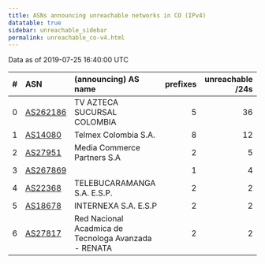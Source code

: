```yaml
---
title: ASNs announcing unreachable networks in CO (IPv4)
datatable: true
sidebar: unreachable_sidebar
permalink: unreachable_co-v4.html
---
```


Data as of 2019-07-25 16:40:00 UTC


<div class="datatable-begin"></div>

|   # | ASN                                      | (announcing) AS name                                 |   prefixes |   unreachable /24s |
|----:|:-----------------------------------------|:-----------------------------------------------------|-----------:|-------------------:|
|   0 | [AS262186](unreachable_AS262186-v4.html) | TV AZTECA SUCURSAL COLOMBIA                          |          5 |                 36 |
|   1 | [AS14080](unreachable_AS14080-v4.html)   | Telmex Colombia S.A.                                 |          8 |                 12 |
|   2 | [AS27951](unreachable_AS27951-v4.html)   | Media Commerce Partners S.A                          |          2 |                  5 |
|   3 | [AS267869](unreachable_AS267869-v4.html) |                                                      |          1 |                  4 |
|   4 | [AS22368](unreachable_AS22368-v4.html)   | TELEBUCARAMANGA S.A. E.S.P.                          |          2 |                  2 |
|   5 | [AS18678](unreachable_AS18678-v4.html)   | INTERNEXA S.A. E.S.P                                 |          2 |                  2 |
|   6 | [AS27817](unreachable_AS27817-v4.html)   | Red Nacional Acadmica de Tecnologa Avanzada - RENATA |          2 |                  2 |

<div class="datatable-end"></div>